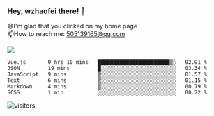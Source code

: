 ### Hey, wzhaofei there! 👋

😄I'm glad that you clicked on my home page<br>
📫How to reach me: 505139165@qq.com<br>

![](https://github-readme-stats.vercel.app/api?username=wang-zhaofei&show_icons=true)

<!--START_SECTION:waka-->

```text
Vue.js       9 hrs 10 mins   ███████████████████████▒░   92.91 %
JSON         19 mins         █░░░░░░░░░░░░░░░░░░░░░░░░   03.34 %
JavaScript   9 mins          ▒░░░░░░░░░░░░░░░░░░░░░░░░   01.57 %
Text         6 mins          ▒░░░░░░░░░░░░░░░░░░░░░░░░   01.15 %
Markdown     4 mins          ▒░░░░░░░░░░░░░░░░░░░░░░░░   00.79 %
SCSS         1 min           ░░░░░░░░░░░░░░░░░░░░░░░░░   00.22 %
```

<!--END_SECTION:waka-->

![visitors](https://visitor-badge.glitch.me/badge?page_id=wzhaofei)


<!--
**wzhaofei/wzhaofei** is a ✨ _special_ ✨ repository because its `README.md` (this file) appears on your GitHub profile.

[<img align="right" width="50%" src="https://github-readme-stats.vercel.app/api?username=wzhaofei&show_icons=true">](https://metrics.lecoq.io/wzhaofei#gh-light-mode-only)

Here are some ideas to get you started:

- 🔭 I’m currently working on ...
- 🌱 I’m currently learning ...
- 👯 I’m looking to collaborate on ...
- 🤔 I’m looking for help with ...
- 💬 Ask me about ...
- 📫 How to reach me: ...
- 😄 Pronouns: ...
- ⚡ Fun fact: ...
-->
